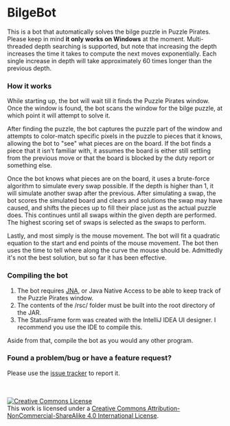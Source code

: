 # BilgeBot
This is a bot that automatically solves the bilge puzzle in Puzzle Pirates. Please keep in mind <b>it only works on Windows</b> at the moment. Multi-threaded depth searching is supported, but note that increasing the depth increases the time it takes to compute the next moves exponentially. Each single increase in depth will take approximately 60 times longer than the previous depth.

### How it works
While starting up, the bot will wait till it finds the Puzzle Pirates window. Once the window is found, the bot scans the window for the bilge puzzle, at which point it will attempt to solve it.

After finding the puzzle, the bot captures the puzzle part of the window and attempts to color-match specific pixels in the puzzle to pieces that it knows, allowing the bot to "see" what pieces are on the board. If the bot finds a piece that it isn't familiar with, it assumes the board is either still settling from the previous move or that the board is blocked by the duty report or something else.

Once the bot knows what pieces are on the board, it uses a brute-force algorithm to simulate every swap possible. If the depth is higher than 1, it will simulate another swap after the previous. After simulating a swap, the bot scores the simulated board and clears and solutions the swap may have caused, and shifts the pieces up to fill their place just as the actual puzzle does. This continues until all swaps within the given depth are performed. The highest scoring set of swaps is selected as the swaps to perform.

Lastly, and most simply is the mouse movement. The bot will fit a quadratic equation to the start and end points of the mouse movement. The bot then uses the time to tell where along the curve the mouse should be. Admittedly it's not the best solution, but so far it has been effective.

### Compiling the bot
<ol>
<li> The bot requires <a href="https://github.com/twall/jna">JNA</a>, or Java Native Access to be able to keep track of the Puzzle Pirates window.
<li> The contents of the /rsc/ folder must be built into the root directory of the JAR.
<li> The StatusFrame form was created with the IntelliJ IDEA UI designer. I recommend you use the IDE to compile this.
</ol>

Aside from that, compile the bot as you would any other program.


### Found a problem/bug or have a feature request?
Please use the <a href="https://github.com/knoxcorner/BilgeBot/issues">issue tracker</a> to report it.

<br><br>
<a rel="license" href="http://creativecommons.org/licenses/by-nc-sa/4.0/"><img alt="Creative Commons License" style="border-width:0" src="https://i.creativecommons.org/l/by-nc-sa/4.0/88x31.png" /></a><br />This work is licensed under a <a rel="license" href="http://creativecommons.org/licenses/by-nc-sa/4.0/">Creative Commons Attribution-NonCommercial-ShareAlike 4.0 International License</a>.
